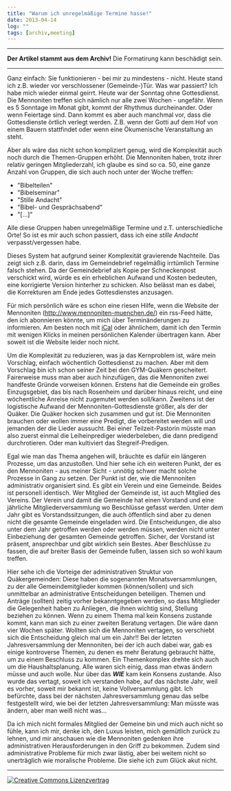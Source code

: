 ```yaml
---
title: "Warum ich unregelmäßige Termine hasse!"
date: 2013-04-14
log: ""
tags: [archiv,meeting]
---
```

<hr><b>Der Artikel stammt aus dem Archiv!</b> Die Formatirung kann beschädigt sein.<hr>
<p>Ganz einfach: Sie funktionieren - bei mir zu mindestens - nicht. Heute stand ich z.B. wieder vor verschlossener (Gemeinde-)Tür. Was war passiert? Ich habe mich wieder einmal geirrt. Heute war der Sonntag ohne Gottesdienst. Die Mennoniten treffen sich nämlich nur alle zwei Wochen - ungefähr. Wenn es 5 Sonntage im Monat gibt, kommt der Rhythmus durcheinander. Oder wenn Feiertage sind. Dann kommt es aber auch manchmal vor, dass die Gottesdienste örtlich verlegt werden. Z.B. wenn der Gotti auf dem Hof von einem Bauern stattfindet oder wenn eine Ökumenische Veranstaltung an steht. </p>
<!--break-->
<p>Aber als wäre das nicht schon kompliziert genug, wird die Komplexität auch noch durch die Themen-Gruppen erhöht. Die Mennoniten haben, trotz ihrer relativ geringen Mitgliederzahl, ich glaube es sind so ca. 50, eine ganze Anzahl von Gruppen, die sich auch noch unter der Woche treffen: </p>
<ul>
   <li>"Bibelteilen"</li>
   <li>"Bibelseminar"</li>
   <li>"Stille Andacht"</li>
   <li>"Bibel- und Gesprächsabend"</li>
   <li>"[...]"</li>
</ul>

<p>Alle diese Gruppen haben unregelmäßige Termine und z.T. unterschiedliche Orte! So ist es mir auch schon passiert, dass ich eine <i>stille Andacht</i> verpasst/vergessen habe. </p>

<p>Dieses System hat aufgrund seiner Komplexität gravierende Nachteile. Das zeigt sich z.B. darin, dass im Gemeindebrief regelmäßig irrtümlich Termine falsch stehen. Da der Gemeindebrief als Kopie per Schneckenpost verschickt wird, würde es ein erheblichen Aufwand und Kosten bedeuten, eine korrigierte Version hinterher zu schicken. Also belässt man es dabei, die Korrekturen am Ende jedes Gottesdienstes anzusagen.</p>

<p>Für mich persönlich wäre es schon eine riesen Hilfe, wenn die Website der Mennoniten (<a href="http://www.mennoniten-muenchen.de/">http://www.mennoniten-muenchen.de/</a>) ein rss-Feed hätte, den ich abonnieren könnte, um mich über Terminänderungen zu informieren. Am besten noch mit <a href="http://de.wikipedia.org/wiki/ICalendar">iCal</a> oder ähnlichem, damit ich den Termin mit wenigen Klicks in meinen persönlichen Kalender übertragen kann. Aber soweit ist die Website leider noch nicht. </p>

<p>Um die Komplexität zu reduzieren, was ja das Kernproblem ist, wäre mein Vorschlag, einfach wöchentlich Gottesdienst zu machen. Aber mit dem Vorschlag bin ich schon seiner Zeit bei den GYM-Quäkern gescheitert. Fairerweise muss man aber auch hinzufügen, das die Mennoniten zwei handfeste Gründe vorweisen können. Erstens hat die Gemeinde ein großes Einzugsgebiet, das bis nach Rosenheim und darüber hinaus reicht, und eine wöchentliche Anreise nicht zugemutet werden soll/kann. Zweitens ist der logistische Aufwand der Mennoniten-Gottesdienste größer, als der der Quäker. Die Quäker hocken sich zusammen und gut ist. Die Mennoniten brauchen oder wollen immer eine Predigt, die vorbereitet werden will und jemanden der die Lieder aussucht. Bei einer Teilzeit-Pastorin müsste man also zuerst einmal die Leiheinprediger wiederbeleben, die dann predigend durchrotieren. Oder man kultiviert das Stegreif-Predigen. </p>

<p>Egal wie man das Thema angehen will, bräuchte es dafür ein längeren Prozesse, um das anzustoßen. Und hier sehe ich ein weiteren Punkt, der es den Mennoniten - aus meiner Sicht - unnötig schwer macht solche Prozesse in Gang zu setzen. Der Punkt ist der, wie die Mennoniten administrativ organisiert sind.  Es gibt ein Verein und eine Gemeinde. Beides ist personell identisch. Wer Mitglied der Gemeinde ist, ist auch Mitglied des Vereins. Der Verein und damit die Gemeinde hat einen Vorstand und eine jährliche Mitgliederversammlung wo Beschlüsse gefasst werden. Unter dem Jahr gibt es Vorstandssitzungen, die auch öffentlich sind aber zu denen nicht die gesamte Gemeinde eingeladen wird. Die Entscheidungen, die also unter dem Jahr getroffen werden oder werden müssen, werden nicht unter Einbeziehung der gesamten Gemeinde getroffen. Sicher, der Vorstand ist präsent, ansprechbar und gibt wirklich sein Bestes. Aber Beschlüsse zu fassen, die auf breiter Basis der Gemeinde fußen, lassen sich  so wohl kaum treffen. </p>

<p>Hier sehe ich die Vorteige der administrativen Struktur von Quäkergemeinden: Diese haben die sogenannten Monatsversammlungen, zu der alle Gemeindemitglieder kommen (können/sollen) und sich unmittelbar an administrative Entscheidungen beteiligen. Themen und Anträge (sollten) zeitig vorher bekanntgegeben werden, so dass Mitglieder die Gelegenheit haben zu Anliegen, die ihnen wichtig sind, Stellung beziehen zu können. Wenn zu einem Thema mal kein Konsens zustande kommt, kann man sich zu einer zweiten Beratung vertagen. Die wäre dann vier Wochen später. Wollten sich die Mennoniten vertagen, so verschiebt sich die Entscheidung gleich mal um ein Jahr!! Bei der letzten Jahresversammlung der Mennoniten, bei der ich auch dabei war, gab es einige kontroverse Themen, zu denen es mehr Beratung gebraucht hätte, um zu einem Beschluss zu kommen. Ein Themenkomplex drehte sich auch um die Haushaltsplanung. Alle waren sich einig, dass man etwas ändern müsse und auch wolle. Nur über das <i><b>WIE</b></i> kam kein Konsens zustande. Also wurde das vertagt, soweit ich verstanden habe, auf das nächste Jahr, weil es vorher, soweit mir bekannt ist, keine Vollversammlung gibt. Ich befürchte, dass bei der nächsten Jahresversammlung genau das selbe festgestellt wird, wie bei der letzten Jahresversammlung: Man müsste was ändern, aber man weiß nicht was...</p>

<p>Da ich mich nicht formales Mitglied der Gemeine bin und mich auch nicht so fühle, kann ich mir, denke ich, den Luxus leisten, mich gemütlich zurück zu lehnen, und mir anschauen wie die Mennoniten gedenken ihre administrativen Herausforderungen in den Griff zu bekommen. Zudem sind administrative Probleme für mich zwar lästig, aber bei weitem nicht so unerträglich wie moralische Probleme. Die siehe ich zum Glück akut nicht. </p> 

<hr>
<a rel="license" href="http://creativecommons.org/licenses/by-sa/3.0/"><img alt="Creative Commons Lizenzvertrag" style="border-width:0" src="http://i.creativecommons.org/l/by-sa/3.0/88x31.png" /></a>
